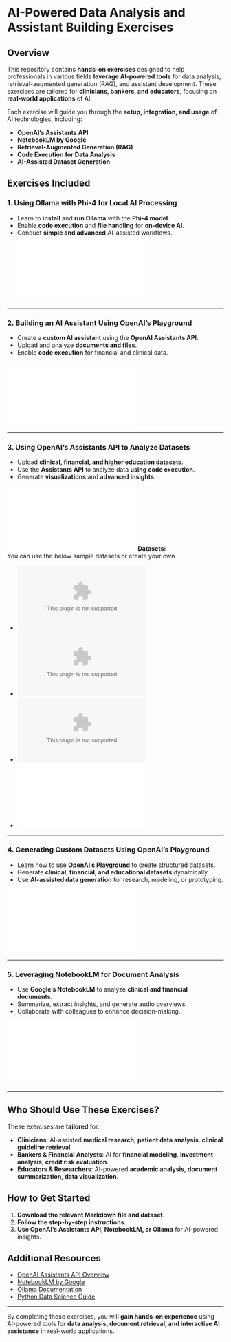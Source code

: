 # AI-Powered Data Analysis and Assistant Building Exercises

## Overview

This repository contains **hands-on exercises** designed to help professionals in various fields **leverage AI-powered tools** for data analysis, retrieval-augmented generation (RAG), and assistant development. These exercises are tailored for **clinicians, bankers, and educators**, focusing on **real-world applications** of AI.

Each exercise will guide you through the **setup, integration, and usage** of AI technologies, including:
- **OpenAI’s Assistants API**
- **NotebookLM by Google**
- **Retrieval-Augmented Generation (RAG)**
- **Code Execution for Data Analysis**
- **AI-Assisted Dataset Generation**

## Exercises Included

### 1. **Using Ollama with Phi-4 for Local AI Processing**
- Learn to **install** and **run Ollama** with the **Phi-4 model**.
- Enable **code execution** and **file handling** for **on-device AI**.
- Conduct **simple and advanced** AI-assisted workflows.
**![Start Here for this exercise](/Ollama.md)**

---

### 2. **Building an AI Assistant Using OpenAI’s Playground**
- Create a **custom AI assistant** using the **OpenAI Assistants API**.
- Upload and analyze **documents and files**.
- Enable **code execution** for financial and clinical data.

**![Start Here for this exercise](/assistants.md)**

---

### 3. **Using OpenAI’s Assistants API to Analyze Datasets**
- Upload **clinical, financial, and higher education datasets**.
- Use the **Assistants API** to analyze data **using code execution**.
- Generate **visualizations** and **advanced insights**.

**![Start Here for this exercise](/data_analysis.md)**
**Datasets:**  
You can use the below sample datasets or create your own
- **![Clinical Dataset](/data/clinical_dataset.csv)**
- **![Financial Dataset](/data/financial_dataset.csv)**
- **![Higher Education Dataset](/data/higher_education_dataset.csv)**
- **![Create your own domain specific dataset](/generating_datasets.md)**

---

### 4. **Generating Custom Datasets Using OpenAI’s Playground**
- Learn how to use **OpenAI’s Playground** to create structured datasets.
- Generate **clinical, financial, and educational datasets** dynamically.
- Use **AI-assisted data generation** for research, modeling, or prototyping.

**![Start Here for this exercise](/generating_datasets.md)**


---

### 5. **Leveraging NotebookLM for Document Analysis**
- Use **Google’s NotebookLM** to analyze **clinical and financial documents**.
- Summarize, extract insights, and generate audio overviews.
- Collaborate with colleagues to enhance decision-making.

**![Start Here for this exercise](/notebookllm.md)**


---

## Who Should Use These Exercises?
These exercises are **tailored** for:
- **Clinicians**: AI-assisted **medical research**, **patient data analysis**, **clinical guideline retrieval**.
- **Bankers & Financial Analysts**: AI for **financial modeling**, **investment analysis**, **credit risk evaluation**.
- **Educators & Researchers**: AI-powered **academic analysis**, **document summarization**, **data visualization**.

## How to Get Started
1. **Download the relevant Markdown file and dataset**.
2. **Follow the step-by-step instructions**.
3. **Use OpenAI’s Assistants API, NotebookLM, or Ollama** for AI-powered insights.

## Additional Resources
- [OpenAI Assistants API Overview](https://platform.openai.com/docs/assistants/overview)
- [NotebookLM by Google](https://notebooklm.google/)
- [Ollama Documentation](https://ollama.com/docs)
- [Python Data Science Guide](https://realpython.com/python-data-science/)

---

By completing these exercises, you will **gain hands-on experience** using AI-powered tools for **data analysis, document retrieval, and interactive AI assistance** in real-world applications.
